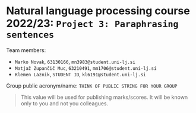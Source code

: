 # Natural language processing course 2022/23: `Project 3: Paraphrasing sentences`

Team members:

-   `Marko Novak`, `63130166`, `mn3983@student.uni-lj.si`
-   `Matjaž Zupančič Muc`, `63210491`, `mm1706@student.uni-lj.si`
-   `Klemen Laznik`, `STUDENT ID`, `kl6191@student.uni-lj.si`

Group public acronym/name: `THINK OF PUBLIC STRING FOR YOUR GROUP`

> This value will be used for publishing marks/scores. It will be known only to you and not you colleagues.
